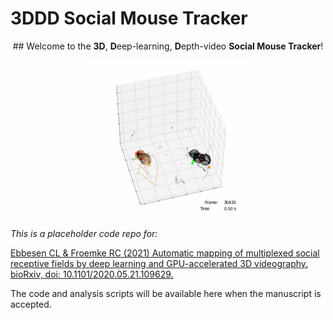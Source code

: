 # 3DDD Social Mouse Tracker

<p align="center">
## Welcome to the <b>3D</b>, <b>D</b>eep-learning, <b>D</b>epth-video <b>Social Mouse Tracker</b>!
</p>

<p align="center">
<img src="read_me_figs/example_3D_tracking.gif" width = 50%>
</p>

<i>This is a placeholder code repo for: </i>

<a href="https://doi.org/10.1101/2020.05.21.109629">Ebbesen CL & Froemke RC (2021) Automatic mapping of multiplexed social receptive fields by deep learning and GPU-accelerated 3D videography. bioRxiv, doi: 10.1101/2020.05.21.109629.</a>

The code and analysis scripts will be available here when the manuscript is accepted.
